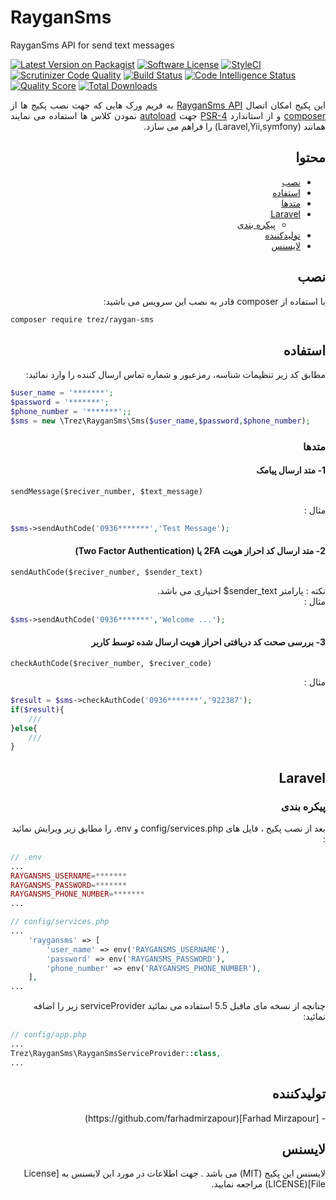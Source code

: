 # RayganSms
RayganSms API for send text messages

[![Latest Version on Packagist](https://img.shields.io/packagist/v/trez/raygan-sms.svg?style=flat-square)](https://packagist.org/packages/trez/raygan-sms)
[![Software License](https://img.shields.io/badge/license-MIT-brightgreen.svg?style=flat-square)](LICENSE)
[![StyleCI](https://github.styleci.io/repos/164846699/shield?branch=master)](https://github.styleci.io/repos/164846699)
[![Scrutinizer Code Quality](https://scrutinizer-ci.com/g/farhadmirzapour/RayganSms/badges/quality-score.png?b=master)](https://scrutinizer-ci.com/g/farhadmirzapour/RayganSms/?branch=master)
[![Build Status](https://scrutinizer-ci.com/g/farhadmirzapour/RayganSms/badges/build.png?b=master)](https://scrutinizer-ci.com/g/farhadmirzapour/RayganSms/build-status/master)
[![Code Intelligence Status](https://scrutinizer-ci.com/g/farhadmirzapour/RayganSms/badges/code-intelligence.svg?b=master)](https://scrutinizer-ci.com/code-intelligence)
[![Quality Score](https://img.shields.io/scrutinizer/g/farhadmirzapour/RayganSms.svg?style=flat-square)](https://scrutinizer-ci.com/g/farhadmirzapour/RayganSms)
[![Total Downloads](https://img.shields.io/packagist/dt/trez/raygan-sms.svg?style=flat-square)](https://packagist.org/packages/trez/raygan-sms)


<div dir="rtl" align="justify">
    این پکیج امکان اتصال <a href="https://raygansms.com/" target="_blank" >RayganSms API</a> به فریم ورک هایی که جهت نصب پکیج ها از <a href="http://farhadnote.ir/articles/2017/10/29/composer.html" target="_blank" >composer</a> و از استاندارد  <a href="http://farhadnote.ir/articles/2017/10/20/psr.html" target=_blank" >PSR-4</a> جهت <a href="http://farhadnote.ir/articles/2017/11/09/composer-autoloading.html#%D8%B1%D9%88%D8%B4-psr-4-based-autoloading" target="_blank">autoload</a>  نمودن کلاس ها استفاده می نمایند همانند (Laravel,Yii,symfony)   را فراهم می سازد.

## محتوا

- [نصب](#نصب)
- [استفاده](#استفاده)
- [متدها](#متدها)
- [Laravel](#Laravel)
    - [پیکره بندی](#پیکره-بندی)
- [تولیدکننده](#تولیدکننده)
- [لایسنس](#لایسنس)


## نصب  

با استفاده از composer  قادر به نصب این سرویس می باشید:
</div>

```bash
composer require trez/raygan-sms
```

<div dir="rtl">
    
## استفاده

مطابق کد زیر تنظیمات شناسه، رمزعبور و شماره تماس ارسال کننده را وارد نمائید:
</div>

```php
$user_name = '*******';
$password = '*******';
$phone_number = '*******';;
$sms = new \Trez\RayganSms\Sms($user_name,$password,$phone_number);
```
<div dir="rtl">
    
### متدها

</div>

<div dir="rtl">
    
#### 1- متد ارسال پیامک

</div>

`sendMessage($reciver_number, $text_message)`

<div dir="rtl" >
 مثال :
</div>

```php
$sms->sendAuthCode('0936*******','Test Message');
```

<div dir="rtl" >
    
#### 2- متد ارسال کد احراز هویت 2FA یا  (Two Factor Authentication) 

</div>

`sendAuthCode($reciver_number, $sender_text)`

<div dir="rtl" >
نکته : پارامتر sender_text$ اختیاری می باشد.
</div>
<div dir="rtl" >
 مثال :
</div>

```php
$sms->sendAuthCode('0936*******','Welcome ...');
```
<div dir="rtl" >
    
#### 3-  بررسی صحت کد دریافتی احراز هویت ارسال شده توسط کاربر
</div>

`checkAuthCode($reciver_number, $reciver_code)`

<div dir="rtl" >
 مثال :
</div>

```php
$result = $sms->checkAuthCode('0936*******','922387');
if($result){
    ///
}else{
    ///
}
```

<div dir="rtl">
    
## Laravel

</div>
<div dir="rtl">
    
### پیکره بندی

</div>
<div dir="rtl">
بعد از نصب پکیج ، فایل های config/services.php و env. را مطابق زیر ویرایش نمائید :
</div>

```php
// .env
...
RAYGANSMS_USERNAME=*******
RAYGANSMS_PASSWORD=*******
RAYGANSMS_PHONE_NUMBER=*******
...
```

```php
// config/services.php
...
    'raygansms' => [
        'user_name' => env('RAYGANSMS_USERNAME'),
        'password' => env('RAYGANSMS_PASSWORD'),
        'phone_number' => env('RAYGANSMS_PHONE_NUMBER'),
    ],
...
```
<div dir="rtl">
    چنانچه از نسخه مای ماقبل 5.5 استفاده می نمائید serviceProvider  زیر را اضافه نمائید:
 </div>  
 
 ```php
// config/app.php
...
Trez\RayganSms\RayganSmsServiceProvider::class,
...
```
 
<div dir="rtl">
    
## تولیدکننده

</div>
<div dir="rtl">
- [Farhad Mirzapour](https://github.com/farhadmirzapour)
</div>
<div dir="rtl">
    
## لایسنس

</div>
<div dir="rtl">
لایسنس این پکیج (MIT) می باشد . جهت اطلاعات در مورد این لایسنس به [License File](LICENSE) مراجعه نمایید. 

</div>

